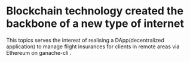 # Blockchain technology created the backbone of a new type of internet
This topics serves the interest of realising a DApp(decentralized application) to manage flight insurances for clients in remote areas via Ethereum on ganache-cli . 
